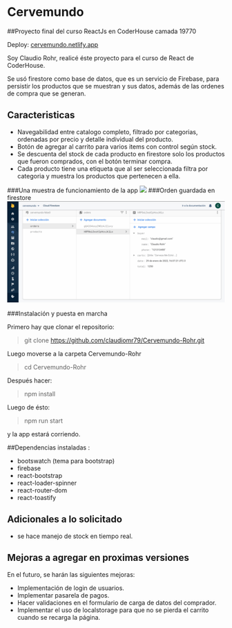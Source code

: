 # Cervemundo

##Proyecto final del curso ReactJs en CoderHouse camada 19770

Deploy: [cervemundo.netlify.app](cervemundo.netlify.app)

 Soy Claudio Rohr, realicé éste proyecto para el curso de React de CoderHouse.

Se usó firestore como base de datos, que es un servicio de Firebase, para persistir los productos que se muestran y sus datos, además de las ordenes de compra que se generan.

## Caracteristicas

- Navegabilidad entre catalogo completo, filtrado por categorias, ordenadas por precio y detalle individual del producto.
- Botón de agregar al carrito para varios items con control según stock.
- Se descuenta del stock de cada producto en firestore solo los productos que fueron comprados, con el botón terminar compra.
- Cada producto tiene una etiqueta que al ser seleccionada filtra por categoria y muestra los productos que pertenecen a ella.



###Una muestra de funcionamiento de la app
![](public\cervemundo1.gif)
###Orden guardada en firestore
![](public\firestore.gif)

###Instalación y puesta en marcha

Primero hay que clonar el repositorio:
> git clone https://github.com/claudiomr79/Cervemundo-Rohr.git

Luego moverse a la carpeta Cervemundo-Rohr
>cd Cervemundo-Rohr

Después hacer:
>npm install

Luego de ésto:
>npm run start 

y la app estará corriendo.

##Dependencias instaladas :

  *  bootswatch (tema para bootstrap)
  *  firebase
  *  react-bootstrap
  *  react-loader-spinner
  *  react-router-dom
  *  react-toastify

## Adicionales a lo solicitado

- se hace manejo de stock en tiempo real.

## Mejoras a agregar en proximas versiones

En el futuro, se harán las siguientes mejoras:

- Implementación de login de usuarios.
- Implementar pasarela de pagos.
- Hacer validaciones en el formulario de carga de datos del comprador.
- Implementar el uso de localstorage para que no se pierda el carrito cuando se recarga la página.


